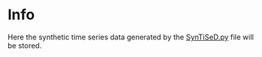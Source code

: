# Info
Here the synthetic time series data generated by the [SynTiSeD.py](https://github.com/mmeism/SynTiSeD_research/blob/main/SynTiSeD.py) file will be stored.

